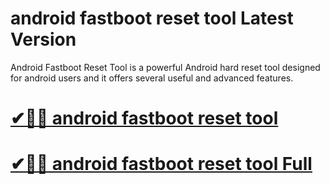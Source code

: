 # android fastboot reset tool Latest Version

Android Fastboot Reset Tool is a powerful Android hard reset tool designed for android users and it offers several useful and advanced features.

# [✔🎉🚀 android fastboot reset tool](https://shorturl.at/HUUOA)

# [✔🎉🚀 android fastboot reset tool Full](https://shorturl.at/HUUOA)
